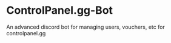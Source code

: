 # ControlPanel.gg-Bot
An advanced discord bot for managing users, vouchers, etc for controlpanel.gg
